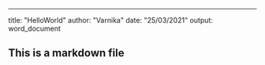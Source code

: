---
title: "HelloWorld"
author: "Varnika"
date: "25/03/2021"
output: word_document

## This is a markdown file
